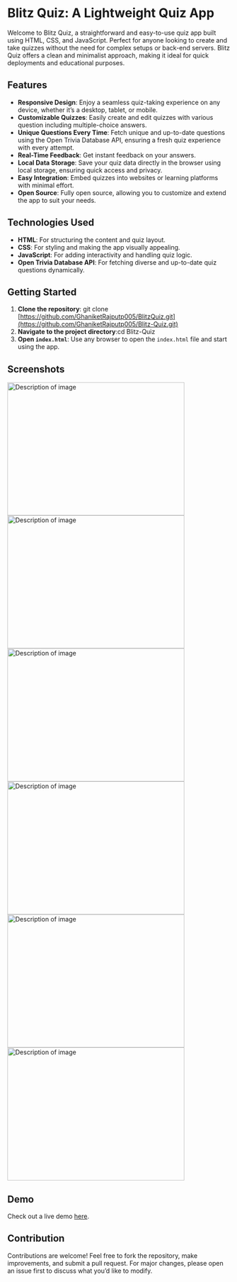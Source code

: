 # Blitz Quiz: A Lightweight Quiz App

Welcome to Blitz Quiz, a straightforward and easy-to-use quiz app built using HTML, CSS, and JavaScript. Perfect for anyone looking to create and take quizzes without the need for complex setups or back-end servers. Blitz Quiz offers a clean and minimalist approach, making it ideal for quick deployments and educational purposes.

## Features

- **Responsive Design**: Enjoy a seamless quiz-taking experience on any device, whether it’s a desktop, tablet, or mobile.
- **Customizable Quizzes**: Easily create and edit quizzes with various question including multiple-choice answers.
- **Unique Questions Every Time**: Fetch unique and up-to-date questions using the Open Trivia Database API, ensuring a fresh quiz experience with every attempt.
- **Real-Time Feedback**: Get instant feedback on your answers.
- **Local Data Storage**: Save your quiz data directly in the browser using local storage, ensuring quick access and privacy.
- **Easy Integration**: Embed quizzes into websites or learning platforms with minimal effort.
- **Open Source**: Fully open source, allowing you to customize and extend the app to suit your needs.

## Technologies Used

- **HTML**: For structuring the content and quiz layout.
- **CSS**: For styling and making the app visually appealing.
- **JavaScript**: For adding interactivity and handling quiz logic.
- **Open Trivia Database API**: For fetching diverse and up-to-date quiz questions dynamically.

## Getting Started

1. **Clone the repository**: git clone [https://github.com/GhaniketRajputp005/BlitzQuiz.git](https://github.com/GhaniketRajputp005/Blitz-Quiz.git)
2. **Navigate to the project directory**:cd Blitz-Quiz
3. **Open `index.html`**:
Use any browser to open the `index.html` file and start using the app.

## Screenshots
<img src="https://github.com/GhaniketRajputp005/Quiz-Application/assets/115147518/b0b9a9ad-6d55-49b2-b94e-0dfb88349f23" alt="Description of image" width="400" height="300"> 
<img src="https://github.com/GhaniketRajputp005/Quiz-Application/assets/115147518/46f5080f-2a99-4412-8911-9c3b8736eb26" alt="Description of image" width="400" height="300">
<br><img src="https://github.com/GhaniketRajputp005/Quiz-Application/assets/115147518/da57e7e6-9a4d-4730-bc33-c4015419044e" alt="Description of image" width="400" height="300"> <img src="https://github.com/GhaniketRajputp005/Quiz-Application/assets/115147518/fc511ab3-6cf7-4c57-99dc-b341f523d520" alt="Description of image" width="400" height="300">
<img src="https://github.com/GhaniketRajputp005/Quiz-Application/assets/115147518/27ac5fc4-d284-42ad-ac2b-05b9f3caad80" alt="Description of image" width="400" height="300">
<img src="https://github.com/GhaniketRajputp005/Quiz-Application/assets/115147518/509f3c97-a633-4a7b-acd4-3a5cc9415706" alt="Description of image" width="400" height="300">


## Demo

Check out a live demo [here](https://ghaniketrajputp005.github.io/Blitz-Quiz/).

## Contribution

Contributions are welcome! Feel free to fork the repository, make improvements, and submit a pull request. For major changes, please open an issue first to discuss what you’d like to modify.


